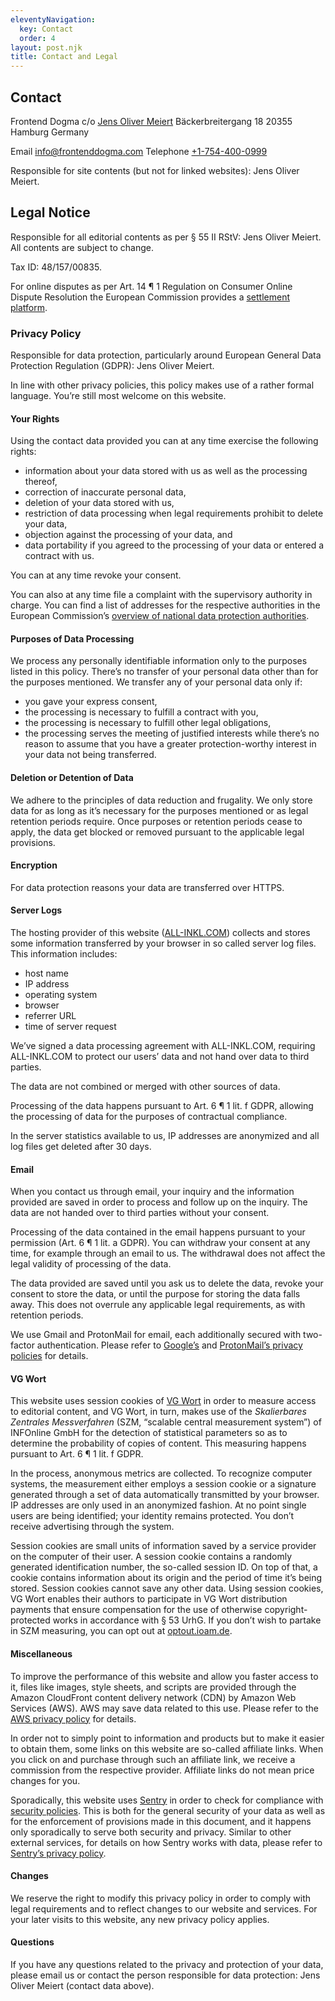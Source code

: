 ```yaml
---
eleventyNavigation:
  key: Contact
  order: 4
layout: post.njk
title: Contact and Legal
---
```

## Contact

Frontend Dogma
c/o [Jens Oliver Meiert](https://meiert.com/en/)
Bäckerbreitergang 18
20355 Hamburg
Germany

Email [info@frontenddogma.com](mailto:info@frontenddogma.com)
Telephone [+1-754-400-0999](tel:+1-754-400-0999)

Responsible for site contents (but not for linked websites): Jens Oliver Meiert.

## Legal Notice

Responsible for all editorial contents as per §&nbsp;55 II RStV: Jens Oliver Meiert. All contents are subject to change.

Tax ID: 48/157/00835.

For online disputes as per Art.&nbsp;14 ¶&nbsp;1 Regulation on Consumer Online Dispute Resolution the European Commission provides a [settlement platform](https://ec.europa.eu/consumers/odr/).

### Privacy Policy

Responsible for data protection, particularly around European General Data Protection Regulation (GDPR): Jens Oliver Meiert.

In line with other privacy policies, this policy makes use of a rather formal language. You’re still most welcome on this website.

#### Your Rights

Using the contact data provided you can at any time exercise the following rights:

* information about your data stored with us as well as the processing thereof,
* correction of inaccurate personal data,
* deletion of your data stored with us,
* restriction of data processing when legal requirements prohibit to delete your data,
* objection against the processing of your data, and
* data portability if you agreed to the processing of your data or entered a contract with us.

You can at any time revoke your consent.

You can also at any time file a complaint with the supervisory authority in charge. You can find a list of addresses for the respective authorities in the European Commission’s [overview of national data protection authorities](https://ec.europa.eu/newsroom/article29/item-detail.cfm?item_id=612080).

#### Purposes of Data Processing

We process any personally identifiable information only to the purposes listed in this policy. There’s no transfer of your personal data other than for the purposes mentioned. We transfer any of your personal data only if:

* you gave your express consent,
* the processing is necessary to fulfill a contract with you,
* the processing is necessary to fulfill other legal obligations,
* the processing serves the meeting of justified interests while there’s no reason to assume that you have a greater protection-worthy interest in your data not being transferred.

#### Deletion or Detention of Data

We adhere to the principles of data reduction and frugality. We only store data for as long as it’s necessary for the purposes mentioned or as legal retention periods require. Once purposes or retention periods cease to apply, the data get blocked or removed pursuant to the applicable legal provisions.

#### Encryption

For data protection reasons your data are transferred over HTTPS.

#### Server Logs

The hosting provider of this website ([ALL-INKL.COM](https://all-inkl.com/PA68572347FA65)) collects and stores some information transferred by your browser in so called server log files. This information includes:

* host name
* IP address
* operating system
* browser
* referrer URL
* time of server request

We’ve signed a data processing agreement with ALL-INKL.COM, requiring ALL-INKL.COM to protect our users’ data and not hand over data to third parties.

The data are not combined or merged with other sources of data.

Processing of the data happens pursuant to Art.&nbsp;6 ¶&nbsp;1 lit.&nbsp;f GDPR, allowing the processing of data for the purposes of contractual compliance.

In the server statistics available to us, IP addresses are anonymized and all log files get deleted after 30 days.

#### Email

When you contact us through email, your inquiry and the information provided are saved in order to process and follow up on the inquiry. The data are not handed over to third parties without your consent.

Processing of the data contained in the email happens pursuant to your permission (Art.&nbsp;6 ¶&nbsp;1 lit.&nbsp;a GDPR). You can withdraw your consent at any time, for example through an email to us. The withdrawal does not affect the legal validity of processing of the data.

The data provided are saved until you ask us to delete the data, revoke your consent to store the data, or until the purpose for storing the data falls away. This does not overrule any applicable legal requirements, as with retention periods.

We use Gmail and ProtonMail for email, each additionally secured with two-factor authentication. Please refer to [Google’s](https://policies.google.com/privacy) and [ProtonMail’s privacy policies](https://protonmail.com/privacy-policy) for details.

#### VG Wort

This website uses session cookies of [VG Wort](https://www.vgwort.de/) in order to measure access to editorial content, and VG Wort, in turn, makes use of the _Skalierbares Zentrales Messverfahren_ (SZM, “scalable central measurement system”) of INFOnline GmbH for the detection of statistical parameters so as to determine the probability of copies of content. This measuring happens pursuant to Art.&nbsp;6 ¶&nbsp;1 lit.&nbsp;f GDPR.

In the process, anonymous metrics are collected. To recognize computer systems, the measurement either employs a session cookie or a signature generated through a set of data automatically transmitted by your browser. IP addresses are only used in an anonymized fashion. At no point single users are being identified; your identity remains protected. You don’t receive advertising through the system.

Session cookies are small units of information saved by a service provider on the computer of their user. A session cookie contains a randomly generated identification number, the so-called session ID. On top of that, a cookie contains information about its origin and the period of time it’s being stored. Session cookies cannot save any other data. Using session cookies, VG Wort enables their authors to participate in VG Wort distribution payments that ensure compensation for the use of otherwise copyright-protected works in accordance with §&nbsp;53 UrhG. If you don’t wish to partake in SZM measuring, you can opt out at [optout.ioam.de](https://optout.ioam.de/).

#### Miscellaneous

To improve the performance of this website and allow you faster access to it, files like images, style sheets, and scripts are provided through the Amazon CloudFront content delivery network (CDN) by Amazon Web Services (AWS). AWS may save data related to this use. Please refer to the [AWS privacy policy](https://aws.amazon.com/privacy/) for details.

In order not to simply point to information and products but to make it easier to obtain them, some links on this website are so-called affiliate links. When you click on and purchase through such an affiliate link, we receive a commission from the respective provider. Affiliate links do not mean price changes for you.

Sporadically, this website uses [Sentry](https://sentry.io/) in order to check for compliance with [security policies](https://en.wikipedia.org/wiki/Content_Security_Policy). This is both for the general security of your data as well as for the enforcement of provisions made in this document, and it happens only sporadically to serve both security and privacy. Similar to other external services, for details on how Sentry works with data, please refer to [Sentry’s privacy policy](https://sentry.io/privacy/).

#### Changes

We reserve the right to modify this privacy policy in order to comply with legal requirements and to reflect changes to our website and services. For your later visits to this website, any new privacy policy applies.

#### Questions

If you have any questions related to the privacy and protection of your data, please email us or contact the person responsible for data protection: Jens Oliver Meiert (contact data above).